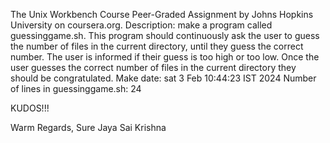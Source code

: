 The Unix Workbench Course Peer-Graded Assignment
by Johns Hopkins University on coursera.org.
Description: make a program called guessinggame.sh. This program should continuously ask the user to guess the number of files in the current directory, until they guess the correct number. The user is informed if their guess is too high or too low. Once the user guesses the correct number of files in the current directory they should be congratulated.
Make date: sat 3 Feb 10:44:23 IST 2024
Number of lines in guessinggame.sh: 24

KUDOS!!!

Warm Regards,
Sure Jaya Sai Krishna

